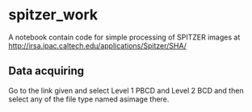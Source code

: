 # spitzer_work
A notebook contain code for simple processing of SPITZER images at http://irsa.ipac.caltech.edu/applications/Spitzer/SHA/

## Data acquiring
Go to the link given and select Level 1 PBCD and Level 2 BCD and then select any of the file type named asimage there.
